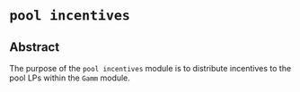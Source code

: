 <!--
order: 0
title: "Pool Incentives Overview"
parent:
  title: "pool incentives"
-->

# `pool incentives`

## Abstract

The purpose of the `pool incentives` module is to distribute incentives to the pool LPs within the `Gamm` module.
